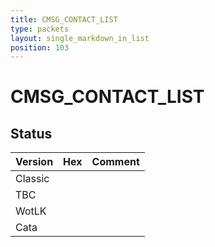 ```yaml
---
title: CMSG_CONTACT_LIST
type: packets
layout: single_markdown_in_list
position: 103
---
```


# CMSG_CONTACT_LIST

## Status

Version | Hex | Comment
---------- | ---------- | ---------- 
Classic |  |  
TBC |  |  
WotLK |  |  
Cata |  |  
